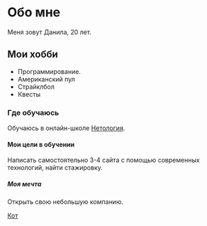 # Обо мне
Меня зовут Данила, 20 лет.
## Мои хобби
* Программирование.
* Американский пул
* Страйклбол
* Квесты
### Где обучаюсь
Обучаюсь в онлайн-школе [Нетология](https://netology.ru/ "ознакомится со школой можно по клику на название").
#### Мои цели в обучении
Написать самостоятельно 3-4 сайта с помощью современных технологий, найти стажировку.
##### Моя мечта
Открыть свою небольшую компанию.

[Кот](https://yandex.ru/images/search?pos=3&img_url=http%3A%2F%2Fpic.rutubelist.ru%2Fvideo%2F6a%2F7d%2F6a7d8742f32077ff3a2bc430c1d6baa3.jpg&text=смешные%20кошки&lr=38&rpt=simage&source=serp)